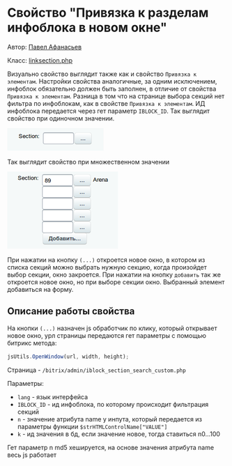 Свойство "Привязка к разделам инфоблока в новом окне"
=====================================================

Автор: [Павел Афанасьев](https://github.com/bupyc9)

Класс: [linksection.php](linksection.php)

Визуально свойство выглядит также как и свойство `Привязка к элементам`. Настройки свойства аналогичные, за одним
исключением, инфоблок обязательно должен быть заполнен, в отличие от свойства `Привязка к элементам`. Разница в том что
на странице выбора секций нет фильтра по инфоблокам, как в свойстве `Привязка к элементам`. ИД инфоблока передается
через гет параметр `IBLOCK_ID`.
Так выглядит свойство при одиночном значении.

![Свойство `Привязка к секциям инфоблока`, одиночное](image-1.png)

Так выглядит свойство при множественном значении

![Свойство `Привязка к секциям инфоблока`, множественное](image-2.png)

При нажатии на кнопку `(...)` откроется новое окно, в котором из списка секций можно выбрать нужную секцию, когда
произойдет выбор секции, окно закроется.
При нажатии на кнопку `добавить` так же откроется новое окно, но при выборе секции окно. Выбранный элемент добавиться
на форму.

## Описание работы свойства
На кнопки `(...)` назначен js обработчик по клику, который открывает новое окно, урл страницы передаются гет параметры
с помощью битрикс метода:

```javascript
jsUtils.OpenWindow(url, width, height);
```

Страница - `/bitrix/admin/iblock_section_search_custom.php`

Параметры:
- `lang` - язык интерфейса
- `IBLOCK_ID` - ид инфоблока, по которому происходит фильтрация секций
- `n` - значение атрибута name у инпута, который передается из параметры функции `$strHTMLControlName["VALUE"]`
- `k` - ид значения в бд, если значение новое, тогда ставиться n0...100

Гет параметр n md5 хешируется, на основе значения атрибута name весь js работает